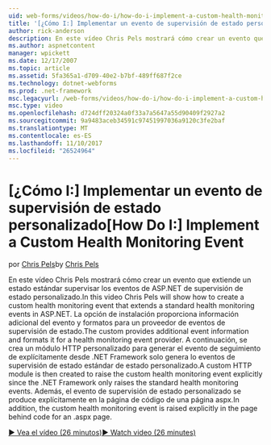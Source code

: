```yaml
---
uid: web-forms/videos/how-do-i/how-do-i-implement-a-custom-health-monitoring-event
title: '[¿Cómo I:] Implementar un evento de supervisión de estado personalizado | Documentos de Microsoft'
author: rick-anderson
description: En este vídeo Chris Pels mostrará cómo crear un evento que extiende un estado estándar supervisar los eventos de ASP.NET de supervisión de estado personalizado. La pro personalizado...
ms.author: aspnetcontent
manager: wpickett
ms.date: 12/17/2007
ms.topic: article
ms.assetid: 5fa365a1-d709-40e2-b7bf-489ff687f2ce
ms.technology: dotnet-webforms
ms.prod: .net-framework
msc.legacyurl: /web-forms/videos/how-do-i/how-do-i-implement-a-custom-health-monitoring-event
msc.type: video
ms.openlocfilehash: d724dff20324a0f33a7a5647a55d90409f2927a2
ms.sourcegitcommit: 9a9483aceb34591c97451997036a9120c3fe2baf
ms.translationtype: MT
ms.contentlocale: es-ES
ms.lasthandoff: 11/10/2017
ms.locfileid: "26524964"
---
```

<a name="how-do-i-implement-a-custom-health-monitoring-event"></a><span data-ttu-id="8018f-104">[¿Cómo I:] Implementar un evento de supervisión de estado personalizado</span><span class="sxs-lookup"><span data-stu-id="8018f-104">[How Do I:] Implement a Custom Health Monitoring Event</span></span>
====================
<span data-ttu-id="8018f-105">por [Chris Pels](https://twitter.com/chrispels)</span><span class="sxs-lookup"><span data-stu-id="8018f-105">by [Chris Pels](https://twitter.com/chrispels)</span></span>

<span data-ttu-id="8018f-106">En este vídeo Chris Pels mostrará cómo crear un evento que extiende un estado estándar supervisar los eventos de ASP.NET de supervisión de estado personalizado.</span><span class="sxs-lookup"><span data-stu-id="8018f-106">In this video Chris Pels will show how to create a custom health monitoring event that extends a standard health monitoring events in ASP.NET.</span></span> <span data-ttu-id="8018f-107">La opción de instalación proporciona información adicional del evento y formatos para un proveedor de eventos de supervisión de estado.</span><span class="sxs-lookup"><span data-stu-id="8018f-107">The custom provides additional event information and formats it for a health monitoring event provider.</span></span> <span data-ttu-id="8018f-108">A continuación, se crea un módulo HTTP personalizado para generar el evento de seguimiento de explícitamente desde .NET Framework solo genera lo eventos de supervisión de estado estándar de estado personalizado.</span><span class="sxs-lookup"><span data-stu-id="8018f-108">A custom HTTP module is then created to raise the custom health monitoring event explicitly since the .NET Framework only raises the standard health monitoring events.</span></span> <span data-ttu-id="8018f-109">Además, el evento de supervisión de estado personalizado se produce explícitamente en la página de código de una página aspx.</span><span class="sxs-lookup"><span data-stu-id="8018f-109">In addition, the custom health monitoring event is raised explicitly in the page behind code for an .aspx page.</span></span>

[<span data-ttu-id="8018f-110">&#9654; Vea el vídeo (26 minutos)</span><span class="sxs-lookup"><span data-stu-id="8018f-110">&#9654; Watch video (26 minutes)</span></span>](https://channel9.msdn.com/Blogs/ASP-NET-Site-Videos/how-do-i-implement-a-custom-health-monitoring-event)

